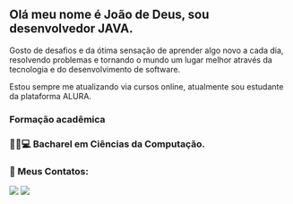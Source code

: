 ## Olá meu nome é João de Deus, sou desenvolvedor JAVA.
Gosto de desafios e da ótima sensação de aprender algo novo a cada dia, resolvendo problemas e tornando o mundo um lugar melhor através da tecnologia e do desenvolvimento de software.

Estou sempre me atualizando via cursos online, atualmente sou estudante da plataforma ALURA.

### Formação acadêmica
### 🧑‍🎓💻 Bacharel em Ciências da Computação.

### 👥 Meus Contatos:

<a href="https://www.linkedin.com/in/joaodedeusrsfilho" target="_blank"><img src="https://img.shields.io/badge/-LinkedIn-%230077B5?style=for-the-badge&logo=linkedin&logoColor=white" target="_blank"></a>
<a href = "mailto:joaodedeusrsfilho@gmail.com"><img src="https://img.shields.io/badge/-Gmail-%23333?style=for-the-badge&logo=gmail&logoColor=white" target="_blank"></a>

